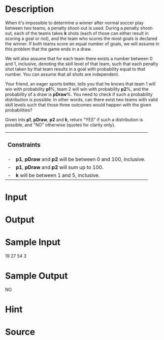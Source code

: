 
# Description

<div class="content"><p>When it&#39;s impossible to determine a winner after normal soccer play between two teams, a penalty shoot-out is used. During a penalty shoot-out, each of the teams takes <b>k</b> shots (each of those can either result in scoring a goal or not), and the team who scores the most goals is declared the winner. If both teams score an equal number of goals, we will assume in this problem that the game ends in a draw.</p>
<p>We will also assume that for each team there exists a number between 0 and 1, inclusive, denoting the skill level of that team, such that each penalty shot taken by that team results in a goal with probability equal to that number. You can assume that all shots are independent.</p>
<p>Your friend, an eager sports better, tells you that he knows that team 1 will win with probability <b>p1</b>%, team 2 will win with probability <b>p2</b>%, and the probability of a draw is <b>pDraw</b>%. You need to check if such a probability distribution is possible. In other words, can there exist two teams with valid skill levels such that those three outcomes would happen with the given probabilities?</p>
<p>Given ints <b>p1</b>, <b>pDraw</b>, <b>p2</b> and <b>k</b>, return &#34;YES&#34; if such a distribution is possible, and &#34;NO&#34; otherwise (quotes for clarity only).</p>
<p><table>
    <tbody>
        <tr>
            <td class="statText" colspan="2">
            <h3>Constraints</h3>
            </td>
        </tr>
        <tr>
            <td class="statText" valign="top" align="center">-</td>
            <td class="statText"><b>p1</b>, <b>pDraw</b> and <b>p2</b> will be between 0 and 100, inclusive.</td>
        </tr>
        <tr>
            <td class="statText" valign="top" align="center">-</td>
            <td class="statText"><b>p1</b>, <b>pDraw</b> and <b>p2</b> will sum up to 100.</td>
        </tr>
        <tr>
            <td class="statText" valign="top" align="center">-</td>
            <td class="statText"><b>k</b> will be between 1 and 5, inclusive.</td>
        </tr>
    </tbody>
</table>
</p></div>

# Input

<div class="content"></div>

# Output

<div class="content"></div>

# Sample Input

<div class="content"><span class="sampledata">19 27 54 3 <br/>
</span></div>

# Sample Output

<div class="content"><span class="sampledata">NO</span></div>

# Hint

<div class="content"><p></p></div>

# Source

<div class="content"><p><a href="problemset.php?search="></a></p></div>

